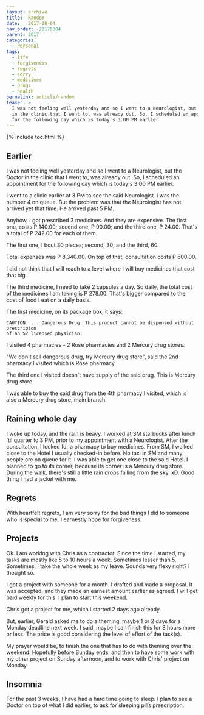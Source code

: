 ```yaml
---
layout: archive
title:  Random
date:   2017-08-04
nav_order: -20170804
parent: 2017
categories:
  - Personal
tags:
  - life
  - forgiveness
  - regrets
  - sorry
  - medicines
  - drugs
  - health
permalink: article/random
teaser: >
  I was not feeling well yesterday and so I went to a Neurologist, but the Doctor
  in the clinic that I went to, was already out. So, I scheduled an appointment
  for the following day which is today's 3:00 PM earlier.
---
```


{% include toc.html %}

## Earlier

I was not feeling well yesterday and so I went to a Neurologist, but the Doctor
in the clinic that I went to, was already out. So, I scheduled an appointment for
the following day which is today's 3:00 PM earlier.

I went to a clinic earlier at 3 PM to see the said Neurologist. I was the number
4 on queue. But the problem was that the Neurologist has not arrived yet that
time. He arrived past 5 PM.

Anyhow, I got prescribed 3 medicines. And they are expensive. The first one,
costs P 140.00; second one, P 90.00; and the third one, P 24.00. That's a total
of P 242.00 for each of them.

The first one, I bout 30 pieces; second, 30; and the third, 60.

Total expenses was P 8,340.00. On top of that, consultation costs P 500.00.

I did not think that I will reach to a level where I will buy medicines that
cost that big.

The third medicine, I need to take 2 capsules a day. So daily, the total cost of
the medicines I am taking is P 278.00. That's bigger compared to the cost of food
I eat on a daily basis.

The first medicine, on its package box, it says:

```
CAUTION: ... Dangerous Drug. This product cannot be dispensed without prescripton
of an S2 licensed physician.
```

I visited 4 pharmacies - 2 Rose pharmacies and 2 Mercury drug stores.

"We don't sell dangerous drug, try Mercury drug store", said the 2nd pharmacy I
visited which is Rose pharmacy.

The third one I visited doesn't have supply of the said drug. This is Mercury
drug store.

I was able to buy the said drug from the 4th pharmacy I visited, which is also
a Mercury drug store, main branch.

## Raining whole day

I woke up today, and the rain is heavy. I worked at SM starbucks after lunch 'til
quarter to 3 PM, prior to my appointment with a Neurologist.  After the
consultation, I looked for a pharmacy to buy medicines. From SM, I walked close
to the Hotel I usually checked-in before. No taxi in SM and many people are on
queue for it. I was able to get one close to the said Hotel. I planned to go to
its corner, because its corner is a Mercury drug store. During the walk, there's
still a little rain drops falling from the sky. xD. Good thing I had a jacket
with me.

## Regrets

With heartfelt regrets, I am very sorry for the bad things I did to someone who
is special to me. I earnestly hope for forgiveness.

## Projects

Ok. I am working with Chris as a contractor. Since the time I started, my tasks
are mostly like 5 to 10 hours a week. Sometimes lesser than 5. Sometimes, I take
the whole week as my leave. Sounds very flexy right? I thought so.

I got a project with someone for a month. I drafted and made a proposal. It was
accepted, and they made an earnest amount earlier as agreed. I will get paid
weekly for this. I plan to start this weekend.

Chris got a project for me, which I started 2 days ago already.

But, earlier, Gerald asked me to do a theming, maybe 1 or 2 days for a Monday
deadline next week. I said, maybe I can finish this for 8 hours more or less. The
price is good considering the level of effort of the task(s).

My prayer would be, to finish the one that has to do with theming over the
weekend. Hopefully before Sunday ends, and then to have some work with my other
project on Sunday afternoon, and to work with Chris' project on Monday.

## Insomnia

For the past 3 weeks, I have had a hard time going to sleep. I plan to see a
Doctor on top of what I did earlier, to ask for sleeping pills prescription.
